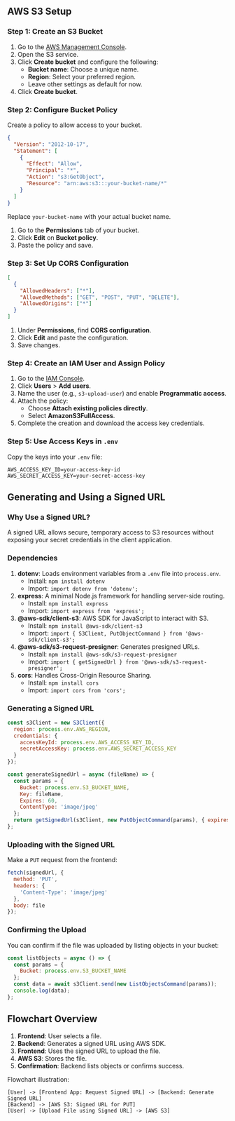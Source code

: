 ## AWS S3 Setup

### Step 1: Create an S3 Bucket

1. Go to the [AWS Management Console](https://aws.amazon.com/console/).
2. Open the S3 service.
3. Click **Create bucket** and configure the following:
   - **Bucket name**: Choose a unique name.
   - **Region**: Select your preferred region.
   - Leave other settings as default for now.
4. Click **Create bucket**.

### Step 2: Configure Bucket Policy

Create a policy to allow access to your bucket.

```json
{
  "Version": "2012-10-17",
  "Statement": [
    {
      "Effect": "Allow",
      "Principal": "*",
      "Action": "s3:GetObject",
      "Resource": "arn:aws:s3:::your-bucket-name/*"
    }
  ]
}
```

Replace `your-bucket-name` with your actual bucket name.

1. Go to the **Permissions** tab of your bucket.
2. Click **Edit** on **Bucket policy**.
3. Paste the policy and save.

### Step 3: Set Up CORS Configuration

```json
[
  {
    "AllowedHeaders": ["*"],
    "AllowedMethods": ["GET", "POST", "PUT", "DELETE"],
    "AllowedOrigins": ["*"]
  }
]
```

1. Under **Permissions**, find **CORS configuration**.
2. Click **Edit** and paste the configuration.
3. Save changes.

### Step 4: Create an IAM User and Assign Policy

1. Go to the [IAM Console](https://console.aws.amazon.com/iam/).
2. Click **Users** > **Add users**.
3. Name the user (e.g., `s3-upload-user`) and enable **Programmatic access**.
4. Attach the policy:
   - Choose **Attach existing policies directly**.
   - Select **AmazonS3FullAccess**.
5. Complete the creation and download the access key credentials.

### Step 5: Use Access Keys in `.env`

Copy the keys into your `.env` file:

```env
AWS_ACCESS_KEY_ID=your-access-key-id
AWS_SECRET_ACCESS_KEY=your-secret-access-key
```

## Generating and Using a Signed URL

### Why Use a Signed URL?

A signed URL allows secure, temporary access to S3 resources without exposing your secret credentials in the client application.

### Dependencies

1. **dotenv**: Loads environment variables from a `.env` file into `process.env`.
   - Install: `npm install dotenv`
   - Import: `import dotenv from 'dotenv';`
2. **express**: A minimal Node.js framework for handling server-side routing.
   - Install: `npm install express`
   - Import: `import express from 'express';`
3. **@aws-sdk/client-s3**: AWS SDK for JavaScript to interact with S3.
   - Install: `npm install @aws-sdk/client-s3`
   - Import: `import { S3Client, PutObjectCommand } from '@aws-sdk/client-s3';`
4. **@aws-sdk/s3-request-presigner**: Generates presigned URLs.
   - Install: `npm install @aws-sdk/s3-request-presigner`
   - Import: `import { getSignedUrl } from '@aws-sdk/s3-request-presigner';`
5. **cors**: Handles Cross-Origin Resource Sharing.
   - Install: `npm install cors`
   - Import: `import cors from 'cors';`

### Generating a Signed URL

```javascript
const s3Client = new S3Client({
  region: process.env.AWS_REGION,
  credentials: {
    accessKeyId: process.env.AWS_ACCESS_KEY_ID,
    secretAccessKey: process.env.AWS_SECRET_ACCESS_KEY
  }
});

const generateSignedUrl = async (fileName) => {
  const params = {
    Bucket: process.env.S3_BUCKET_NAME,
    Key: fileName,
    Expires: 60,
    ContentType: 'image/jpeg'
  };
  return getSignedUrl(s3Client, new PutObjectCommand(params), { expiresIn: 60 });
};
```

### Uploading with the Signed URL

Make a `PUT` request from the frontend:

```javascript
fetch(signedUrl, {
  method: 'PUT',
  headers: {
    'Content-Type': 'image/jpeg'
  },
  body: file
});
```

### Confirming the Upload

You can confirm if the file was uploaded by listing objects in your bucket:

```javascript
const listObjects = async () => {
  const params = {
    Bucket: process.env.S3_BUCKET_NAME
  };
  const data = await s3Client.send(new ListObjectsCommand(params));
  console.log(data);
};
```

## Flowchart Overview

1. **Frontend**: User selects a file.
2. **Backend**: Generates a signed URL using AWS SDK.
3. **Frontend**: Uses the signed URL to upload the file.
4. **AWS S3**: Stores the file.
5. **Confirmation**: Backend lists objects or confirms success.

Flowchart illustration:

```
[User] -> [Frontend App: Request Signed URL] -> [Backend: Generate Signed URL]
[Backend] -> [AWS S3: Signed URL for PUT]
[User] -> [Upload File using Signed URL] -> [AWS S3]
```

